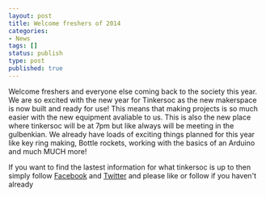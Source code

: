 ```yaml
---
layout: post
title: Welcome freshers of 2014
categories:
- News
tags: []
status: publish
type: post
published: true
---
```

Welcome freshers and everyone else coming back to the society this year. We are so excited with the new year for Tinkersoc as the new makerspace is now built and ready for use! This means that making projects is so much easier with the new equipment avaliable to us. This is also the new place where tinkersoc will be at 7pm but like always will be meeting in the gulbenkian. We already have loads of exciting things planned for this year like key ring making, Bottle rockets, working with the basics of an Arduino and much MUCH more! 


If you want to find the lastest information for what tinkersoc is up to then simply follow [Facebook](http://facebook.com/tinkersoc/) and [Twitter](http://twitter.com/tinkersoc/) and please like or follow if you haven't already
